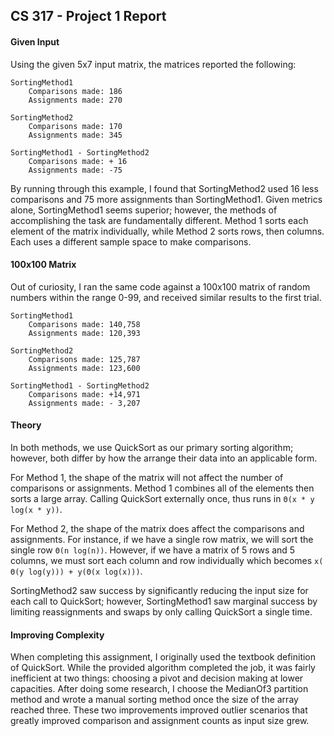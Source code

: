 ## CS 317 - Project 1 Report

#### Given Input

Using the given 5x7 input matrix, the matrices reported the following:

    SortingMethod1
    	Comparisons made: 186
    	Assignments made: 270

    SortingMethod2
    	Comparisons made: 170
    	Assignments made: 345

    SortingMethod1 - SortingMethod2
    	Comparisons made: + 16
    	Assignments made: -75

By running through this example, I found that SortingMethod2 used 16 less comparisons and 75 more assignments than SortingMethod1. Given metrics alone, SortingMethod1 seems superior; however, the methods of accomplishing the task are fundamentally different. Method 1 sorts each element of the matrix individually, while Method 2 sorts rows, then columns. Each uses a different sample space to make comparisons.

#### 100x100 Matrix

Out of curiosity, I ran the same code against a 100x100 matrix of random numbers within the range 0-99, and received similar results to the first trial.

    SortingMethod1
    	Comparisons made: 140,758
    	Assignments made: 120,393

    SortingMethod2
    	Comparisons made: 125,787
    	Assignments made: 123,600

    SortingMethod1 - SortingMethod2
    	Comparisons made: +14,971
    	Assignments made: - 3,207

#### Theory

In both methods, we use QuickSort as our primary sorting algorithm; however, both differ by how the arrange their data into an applicable form.

For Method 1, the shape of the matrix will not affect the number of comparisons or assignments. Method 1 combines all of the elements then sorts a large array. Calling QuickSort externally once, thus runs in `Θ(x * y log(x * y))`.

For Method 2, the shape of the matrix does affect the comparisons and assignments. For instance, if we have a single row matrix, we will sort the single row `Θ(n log(n))`. However, if we have a matrix of 5 rows and 5 columns, we must sort each column and row individually which becomes `x( Θ(y log(y))) + y(Θ(x log(x)))`.

SortingMethod2 saw success by significantly reducing the input size for each call to QuickSort; however, SortingMethod1 saw marginal success by limiting reassignments and swaps by only calling QuickSort a single time.

#### Improving Complexity

When completing this assignment, I originally used the textbook definition of QuickSort. While the provided algorithm completed the job, it was fairly inefficient at two things: choosing a pivot and decision making at lower capacities. After doing some research, I choose the MedianOf3 partition method and wrote a manual sorting method once the size of the array reached three. These two improvements improved outlier scenarios that greatly improved comparison and assignment counts as input size grew.
